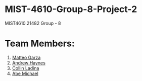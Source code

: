 # MIST-4610-Group-8-Project-2
MIST4610.21482 Group - 8

# Team Members:
1. [Matteo Garza](https://github.com/matteo101man)
2. [Andrew Haynes](https://github.com/AH171717)
3. [Collin Ladina](https://github.com/CollinLadina)
4. [Abe Michael](https://github.com/abemichael12)
